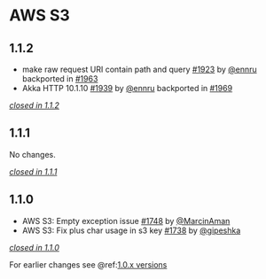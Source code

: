 # AWS S3

## 1.1.2

- make raw request URI contain path and query  [#1923](https://github.com/akka/alpakka/issues/1923) by [@ennru](https://github.com/ennru) backported in [#1963](https://github.com/akka/alpakka/pull/1963)
- Akka HTTP 10.1.10 [#1939](https://github.com/akka/alpakka/issues/1939) by [@ennru](https://github.com/ennru) backported in [#1969](https://github.com/akka/alpakka/pull/1969)

[*closed in 1.1.2*](https://github.com/akka/alpakka/issues?q=is%3Aclosed+milestone%3A1.1.2+label%3Ap%3Aaws-s3)


## 1.1.1

No changes.

[*closed in 1.1.1*](https://github.com/akka/alpakka/issues?q=is%3Aclosed+milestone%3A1.1.1+label%3Ap%3Aaws-s3)

## 1.1.0

- AWS S3: Empty exception issue [#1748](https://github.com/akka/alpakka/issues/1748) by [@MarcinAman](https://github.com/MarcinAman)
- AWS S3: Fix plus char usage in s3 key [#1738](https://github.com/akka/alpakka/issues/1738) by [@gipeshka](https://github.com/gipeshka)

[*closed in 1.1.0*](https://github.com/akka/alpakka/issues?q=is%3Aclosed+milestone%3A1.1.0+label%3Ap%3Aaws-s3)

For earlier changes see @ref:[1.0.x versions](../1.0.x/s3.md)
